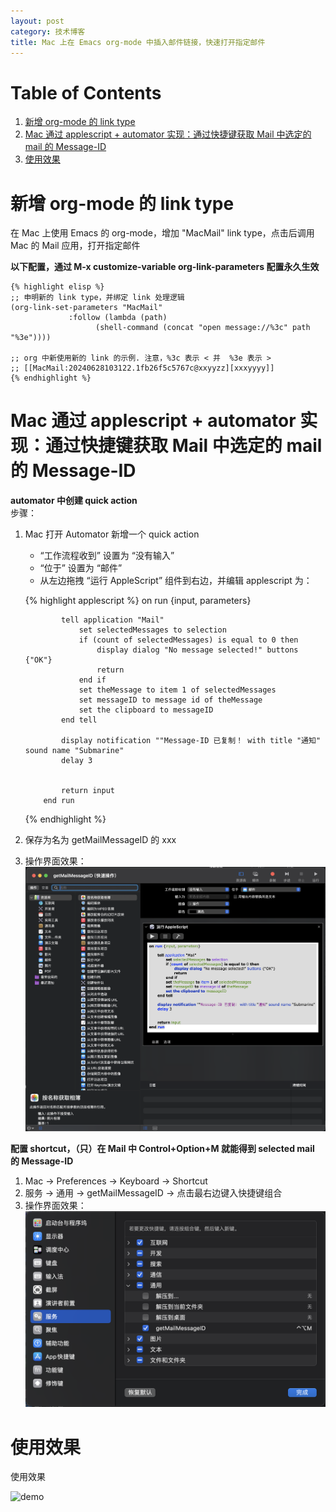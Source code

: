 ```yaml
---
layout: post
category: 技术博客
title: Mac 上在 Emacs org-mode 中插入邮件链接，快速打开指定邮件
---
```


# Table of Contents

1.  [新增 org-mode 的 link type](#orgec1ebd5)
2.  [Mac 通过 applescript + automator 实现：通过快捷键获取 Mail 中选定的 mail 的 Message-ID](#org579a3d0)
3.  [使用效果](#org882e767)


<a id="orgec1ebd5"></a>

# 新增 org-mode 的 link type

在 Mac 上使用 Emacs 的 org-mode，增加 "MacMail" link type，点击后调用 Mac 的 Mail 应用，打开指定邮件  

**以下配置，通过 M-x customize-variable org-link-parameters 配置永久生效**  

	{% highlight elisp %}
    ;; 申明新的 link type，并绑定 link 处理逻辑
    (org-link-set-parameters "MacMail"
    			 :follow (lambda (path) 
    				   (shell-command (concat "open message://%3c" path "%3e"))))
    
    ;; org 中新使用新的 link 的示例. 注意，%3c 表示 < 并  %3e 表示 >
    ;; [[MacMail:20240628103122.1fb26f5c5767c@xxyyzz][xxxyyyy]]
	{% endhighlight %}


<a id="org579a3d0"></a>

# Mac 通过 applescript + automator 实现：通过快捷键获取 Mail 中选定的 mail 的 Message-ID

**automator 中创建 quick action**  
步骤：  

1.  Mac 打开 Automator 新增一个 quick action  
    -   “工作流程收到” 设置为 “没有输入”
    -   “位于” 设置为 “邮件”
    -   从左边拖拽 “运行 AppleScript” 组件到右边，并编辑 applescript 为：  
        
   	{% highlight applescript %}
         on run {input, parameters}
            
            	tell application "Mail"
            		set selectedMessages to selection
            		if (count of selectedMessages) is equal to 0 then
            			display dialog "No message selected!" buttons {"OK"}
            			return
            		end if
            		set theMessage to item 1 of selectedMessages
            		set messageID to message id of theMessage
            		set the clipboard to messageID
            	end tell
            
            	display notification ""Message-ID 已复制！ with title "通知" sound name "Submarine"
            	delay 3
            
            
            	return input
            end run
	{% endhighlight %}			
2.  保存为名为 getMailMessageID 的 xxx
3.  操作界面效果：  
	![截屏1](/assets/imgs/20240629_01.png)

**配置 shortcut，（只）在 Mail 中 Control+Option+M 就能得到 selected mail 的 Message-ID**  

1.  Mac -> Preferences -> Keyboard -> Shortcut
2.  服务 -> 通用 -> getMailMessageID -> 点击最右边键入快捷键组合
3.  操作界面效果：  
	![截屏2](/assets/imgs/20240629_02.png)


<a id="org882e767"></a>

# 使用效果

使用效果

![demo](/assets/imgs/20240629_03.gif)

